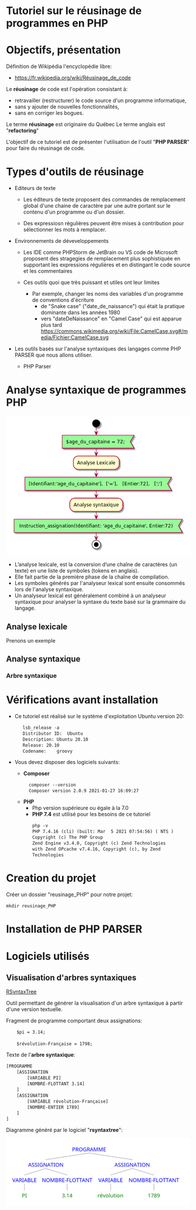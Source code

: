 # Tutoriel sur le réusinage de programmes en PHP

# Objectifs, présentation

Définition de Wikipédia l'encyclopédie libre:
- https://fr.wikipedia.org/wiki/Réusinage_de_code

Le **réusinage** de code est l'opération consistant à:
- retravailler (restructurer) le code source d'un programme informatique, 
- sans y ajouter de nouvelles fonctionnalités,
- sans en corriger les bogues.

Le terme **réusinage** est originaire du Québec
Le terme anglais est "**refactoring**"

L'objectif de ce tutoriel est de présenter l'utilisation de l'outil "**PHP PARSER**" 
pour faire du réusinage de code.

# Types d'outils de réusinage

- Editeurs de texte
    - Les éditeurs de texte proposent des commandes de remplacement global
d'une chaine de caractère par une autre
portant sur le contenu d'un programme ou d'un dossier.

    - Des expressiosn régulières peuvent être mises à contribution pour sélectionner les 
    mots à remplacer.
      
- Environnements de déveveloppements
    - Les IDE comme PHPStorm de JetBrain ou VS code de Microsoft proposent des stragegies de remplacement 
    plus sophistiquée en supportant les expressions régulières et en distingant le code source et les commentaires
      
    - Ces outils quoi que très puissant et utiles ont leur limites
        - Par exemple, changer les noms des variables d'un programme de conventions d'écriture 
            - de "Snake case" ("date_de_naissance") qui était la pratique dominante dans les années 1980 
            - vers "dateDeNaissance" en "Camel Case" qui est apparue plus tard
              https://commons.wikimedia.org/wiki/File:CamelCase.svg#/media/Fichier:CamelCase.svg
              
- Les outils basés sur l'analyse syntaxiques des langages comme PHP PARSER que nous allons utiliser.

    - PHP Parser 
    
# Analyse syntaxique de programmes PHP

![Analyse lexicale et Syntaxique](Analyse_syntaxique.png)

- L’analyse lexicale, est la conversion d’une chaîne de caractères (un texte) 
en une liste de symboles (tokens en anglais). 
- Elle fait partie de la première phase de la chaîne de compilation. 
- Les symboles générés par l'analyseur lexical sont ensuite consommés lors de l'analyse syntaxique. 
- Un analyseur lexical est généralement combiné à un analyseur syntaxique pour 
analyser la syntaxe du texte basé sur la grammaire du langage.
  
## Analyse lexicale

Prenons un exemple


## Analyse syntaxique

### Arbre syntaxique

# Vérifications avant installation

- Ce tutoriel est réalisé sur le système d'exploitation Ubuntu version 20:

    ````
       lsb_release -a
       Distributor ID:	Ubuntu
       Description:	Ubuntu 20.10
       Release:	20.10
       Codename:	groovy
    ````
  
- Vous devez disposer des logiciels suivants:
    - **Composer**
      ````
        composer --version
        Composer version 2.0.9 2021-01-27 16:09:27
      ````
    - **PHP**
      - Php version supérieure ou égale à la 7.0
      - **PHP 7.4** est utilisé pour les besoins de ce tutoriel
          ````
          php -v
          PHP 7.4.16 (cli) (built: Mar  5 2021 07:54:56) ( NTS )
          Copyright (c) The PHP Group
          Zend Engine v3.4.0, Copyright (c) Zend Technologies
          with Zend OPcache v7.4.16, Copyright (c), by Zend Technologies
          ````
    
# Creation du projet

Créer un dossier "reusinage_PHP" pour notre projet:

````
mkdir reusinage_PHP
````


# Installation de PHP PARSER

# Logiciels utilisés

## Visualisation d'arbres syntaxiques

[RSyntaxTree](https://yohasebe.com/rsyntaxtree/)

Outil permettant de générer la visualisation d'un arbre syntaxique à partir d'une version textuelle.

Fragment de programme comportant deux assignations:

````
    $pi = 3.14;
    
    $révolution-Française = 1798;
````

Texte de l'**arbre syntaxique**:

````
[PROGRAMME
    [ASSIGNATION
        [VARIABLE PI]
        [NOMBRE-FLOTTANT 3.14]
    ]
    [ASSIGNATION
        [VARIABLE révolution-Française]
        [NOMBRE-ENTIER 1789]
    ]
]
````
Diagramme généré par le logiciel "**rsyntaxtree**":

![Arbre syntaxique de deux assinations](AS_Assignations.png)
